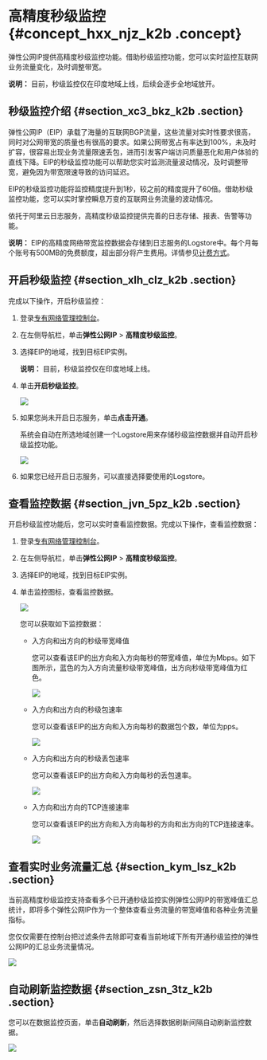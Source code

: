 # 高精度秒级监控 {#concept_hxx_njz_k2b .concept}

弹性公网IP提供高精度秒级监控功能。借助秒级监控功能，您可以实时监控互联网业务流量变化，及时调整带宽。

**说明：** 目前，秒级监控仅在印度地域上线，后续会逐步全地域放开。

## 秒级监控介绍 {#section_xc3_bkz_k2b .section}

弹性公网IP（EIP）承载了海量的互联网BGP流量，这些流量对实时性要求很高，同时对公网带宽的质量也有很高的要求。如果公网带宽占有率达到100%，未及时扩容，很容易出现业务流量限速丢包，进而引发客户端访问质量恶化和用户体验的直线下降。EIP的秒级监控功能可以帮助您实时监测流量波动情况，及时调整带宽，避免因为带宽限速导致的访问延迟。

EIP的秒级监控功能将监控精度提升到1秒，较之前的精度提升了60倍。借助秒级监控功能，您可以实时掌控瞬息万变的互联网业务流量的波动情况。

依托于阿里云日志服务，高精度秒级监控提供完善的日志存储、报表、告警等功能。

**说明：** EIP的高精度网络带宽监控数据会存储到日志服务的Logstore中。每个月每个账号有500MB的免费额度，超出部分将产生费用。详情参见[计费方式](../../../../cn.zh-CN/产品定价/计费方式.md#section_ynw_j5n_vdb)。

## 开启秒级监控 {#section_xlh_clz_k2b .section}

完成以下操作，开启秒级监控：

1.  登录[专有网络管理控制台](https://vpcnext.console.aliyun.com)。
2.  在左侧导航栏，单击**弹性公网IP** \> **高精度秒级监控**。
3.  选择EIP的地域，找到目标EIP实例。

    **说明：** 目前，秒级监控仅在印度地域上线。

4.  单击**开启秒级监控**。

    ![](http://static-aliyun-doc.oss-cn-hangzhou.aliyuncs.com/assets/img/15489/7006_zh-CN.png)

5.  如果您尚未开启日志服务，单击**点击开通**。

    系统会自动在所选地域创建一个Logstore用来存储秒级监控数据并自动开启秒级监控功能。

    ![](http://static-aliyun-doc.oss-cn-hangzhou.aliyuncs.com/assets/img/15489/7007_zh-CN.png)

6.  如果您已经开启日志服务，可以直接选择要使用的Logstore。

## 查看监控数据 {#section_jvn_5pz_k2b .section}

开启秒级监控功能后，您可以实时查看监控数据。完成以下操作，查看监控数据：

1.  登录[专有网络管理控制台](https://vpcnext.console.aliyun.com)。
2.  在左侧导航栏，单击**弹性公网IP** \> **高精度秒级监控**。
3.  选择EIP的地域，找到目标EIP实例。
4.  单击监控图标，查看监控数据。

    ![](http://static-aliyun-doc.oss-cn-hangzhou.aliyuncs.com/assets/img/15489/7009_zh-CN.png)

    您可以获取如下监控数据：

    -   入方向和出方向的秒级带宽峰值

        您可以查看该EIP的出方向和入方向每秒的带宽峰值，单位为Mbps。如下图所示，蓝色的为入方向流量秒级带宽峰值，出方向秒级带宽峰值为红色。

        ![](http://static-aliyun-doc.oss-cn-hangzhou.aliyuncs.com/assets/img/15489/7010_zh-CN.png)

    -   入方向和出方向的秒级包速率

        您可以查看该EIP的出方向和入方向每秒的数据包个数，单位为pps。

        ![](http://static-aliyun-doc.oss-cn-hangzhou.aliyuncs.com/assets/img/15489/7011_zh-CN.png)

    -   入方向和出方向的秒级丢包速率

        您可以查看该EIP的出方向和入方向每秒的丢包速率。

        ![](http://static-aliyun-doc.oss-cn-hangzhou.aliyuncs.com/assets/img/15489/7013_zh-CN.png)

    -   入方向和出方向的TCP连接速率

        您可以查看该EIP的出方向和入方向每秒的方向和出方向的TCP连接速率。

        ![](http://static-aliyun-doc.oss-cn-hangzhou.aliyuncs.com/assets/img/15489/7012_zh-CN.png)


## 查看实时业务流量汇总 {#section_kym_lsz_k2b .section}

当前高精度秒级监控支持查看多个已开通秒级监控实例弹性公网IP的带宽峰值汇总统计，即将多个弹性公网IP作为一个整体查看业务流量的带宽峰值和各种业务流量指标。

您仅仅需要在控制台把过滤条件去除即可查看当前地域下所有开通秒级监控的弹性公网IP的汇总业务流量情况。

![](http://static-aliyun-doc.oss-cn-hangzhou.aliyuncs.com/assets/img/15489/7014_zh-CN.png)

## 自动刷新监控数据 {#section_zsn_3tz_k2b .section}

您可以在数据监控页面，单击**自动刷新**，然后选择数据刷新间隔自动刷新监控数据。

![](http://static-aliyun-doc.oss-cn-hangzhou.aliyuncs.com/assets/img/15489/7015_zh-CN.png)

